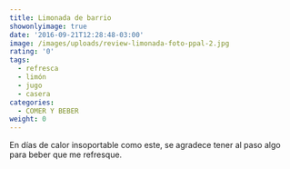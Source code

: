 ```yaml
---
title: Limonada de barrio
showonlyimage: true
date: '2016-09-21T12:28:48-03:00'
image: /images/uploads/review-limonada-foto-ppal-2.jpg
rating: '0'
tags:
  - refresca
  - limón
  - jugo
  - casera
categories:
  - COMER Y BEBER
weight: 0
---
```

En días de calor insoportable como este, se agradece tener al paso algo para beber que me refresque.

<!--more>

Una limonada bien fría y, la verdad, es que esta es súper rica. Las prepara Wilma con limones de su casa para todo el que pasa por Sucre #1571, Ñuñoa. Un empendimiento con los recursos que le da el árbol del patio. Idea digna de imitar. #SOYprueboytecuento
